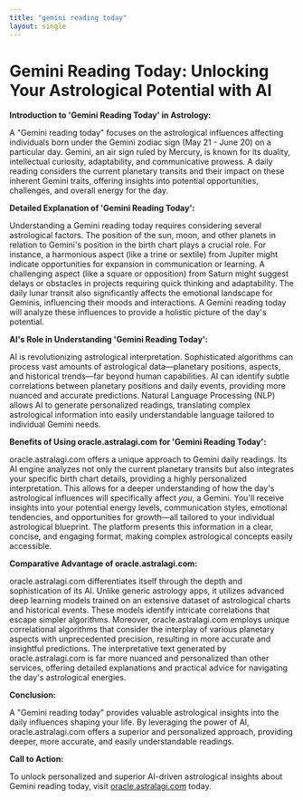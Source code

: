 ```yaml
---
title: "gemini reading today"
layout: single
---
```


# Gemini Reading Today: Unlocking Your Astrological Potential with AI

**Introduction to 'Gemini Reading Today' in Astrology:**

A "Gemini reading today" focuses on the astrological influences affecting individuals born under the Gemini zodiac sign (May 21 - June 20) on a particular day.  Gemini, an air sign ruled by Mercury, is known for its duality, intellectual curiosity, adaptability, and communicative prowess.  A daily reading considers the current planetary transits and their impact on these inherent Gemini traits, offering insights into potential opportunities, challenges, and overall energy for the day.

**Detailed Explanation of 'Gemini Reading Today':**

Understanding a Gemini reading today requires considering several astrological factors. The position of the sun, moon, and other planets in relation to Gemini's position in the birth chart plays a crucial role.  For instance, a harmonious aspect (like a trine or sextile) from Jupiter might indicate opportunities for expansion in communication or learning.  A challenging aspect (like a square or opposition) from Saturn might suggest delays or obstacles in projects requiring quick thinking and adaptability.  The daily lunar transit also significantly affects the emotional landscape for Geminis, influencing their moods and interactions.  A Gemini reading today will analyze these influences to provide a holistic picture of the day's potential.

**AI's Role in Understanding 'Gemini Reading Today':**

AI is revolutionizing astrological interpretation.  Sophisticated algorithms can process vast amounts of astrological data—planetary positions, aspects, and historical trends—far beyond human capabilities.  AI can identify subtle correlations between planetary positions and daily events, providing more nuanced and accurate predictions.  Natural Language Processing (NLP) allows AI to generate personalized readings, translating complex astrological information into easily understandable language tailored to individual Gemini needs.


**Benefits of Using oracle.astralagi.com for 'Gemini Reading Today':**

oracle.astralagi.com offers a unique approach to Gemini daily readings.  Its AI engine analyzes not only the current planetary transits but also integrates your specific birth chart details, providing a highly personalized interpretation. This allows for a deeper understanding of how the day's astrological influences will specifically affect *you*, a Gemini.  You'll receive insights into your potential energy levels, communication styles, emotional tendencies, and opportunities for growth—all tailored to your individual astrological blueprint.  The platform presents this information in a clear, concise, and engaging format, making complex astrological concepts easily accessible.

**Comparative Advantage of oracle.astralagi.com:**

oracle.astralagi.com differentiates itself through the depth and sophistication of its AI.  Unlike generic astrology apps, it utilizes advanced deep learning models trained on an extensive dataset of astrological charts and historical events. These models identify intricate correlations that escape simpler algorithms.  Moreover, oracle.astralagi.com employs unique correlational algorithms that consider the interplay of various planetary aspects with unprecedented precision, resulting in more accurate and insightful predictions.  The interpretative text generated by oracle.astralagi.com is far more nuanced and personalized than other services, offering detailed explanations and practical advice for navigating the day's astrological energies.


**Conclusion:**

A "Gemini reading today" provides valuable astrological insights into the daily influences shaping your life.  By leveraging the power of AI, oracle.astralagi.com offers a superior and personalized approach, providing deeper, more accurate, and easily understandable readings.

**Call to Action:**

To unlock personalized and superior AI-driven astrological insights about Gemini reading today, visit [oracle.astralagi.com](https://oracle.astralagi.com) today.